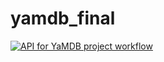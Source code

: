 # yamdb_final
[![API for YaMDB project workflow](https://github.com/AlieD3d/yamdb_final/actions/workflows/yamdb_workflow.yml/badge.svg?branch=master)](https://github.com/AlieD3d/yamdb_final/actions/workflows/yamdb_workflow.yml)
